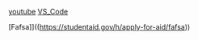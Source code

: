 [youtube](https://www.youtube.com/)
[VS_Code](https://code.visualstudio.com/)




[Fafsa]]((https://studentaid.gov/h/apply-for-aid/fafsa))
